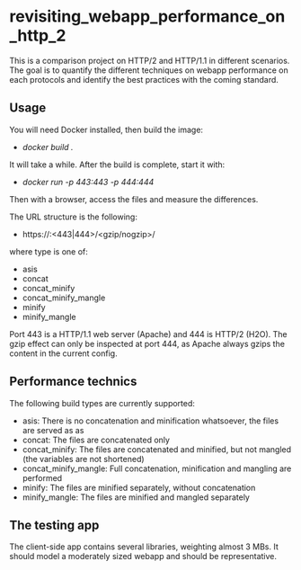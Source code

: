 # revisiting_webapp_performance_on_http_2

This is a comparison project on HTTP/2 and HTTP/1.1 in different scenarios. The goal is to quantify
the different techniques on webapp performance on each protocols and identify the best practices with
the coming standard.

## Usage

You will need Docker installed, then build the image:

* _docker build ._

It will take a while. After the build is complete, start it with:

* _docker run -p 443:443 -p 444:444 <image id>_

Then with a browser, access the files and measure the differences.

The URL structure is the following:

* https://<ip>:<443|444>/<gzip/nogzip>/<type>

where type is one of:

* asis
* concat
* concat_minify
* concat_minify_mangle
* minify
* minify_mangle

Port 443 is a HTTP/1.1 web server (Apache) and 444 is HTTP/2 (H2O). The gzip effect can only be inspected
at port 444, as Apache always gzips the content in the current config.

## Performance technics

The following build types are currently supported:

* asis: There is no concatenation and minification whatsoever, the files are served as as
* concat: The files are concatenated only
* concat_minify: The files are concatenated and minified, but not mangled (the variables are not shortened)
* concat_minify_mangle: Full concatenation, minification and mangling are performed
* minify: The files are minified separately, without concatenation
* minify_mangle: The files are minified and mangled separately

## The testing app

The client-side app contains several libraries, weighting almost 3 MBs. It should model a moderately
sized webapp and should be representative.